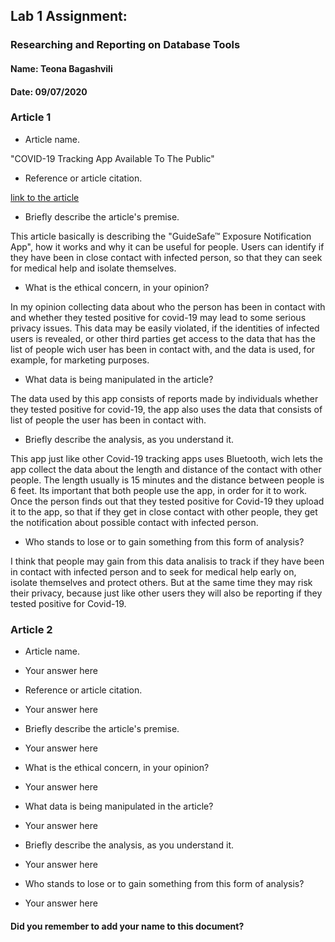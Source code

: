 ## Lab 1 Assignment:
### Researching and Reporting on Database Tools
#### Name: Teona Bagashvili
#### Date: 09/07/2020

### Article 1
 -  Article name.
 
 "COVID-19 Tracking App Available To The Public"

-  Reference or article citation.

 [link to the article](https://wbhm.org/2020/covid-19-tracking-app-available-to-the-public/)

- Briefly describe the article's premise.

 This article basically is describing the "GuideSafe™ Exposure Notification App", how it works and why it can be useful for people. Users can identify if they have been in close contact with infected person, so that they can seek for medical help and isolate themselves.

- What is the ethical concern, in your opinion?

 In my opinion collecting data about who the person has been in contact with and whether they tested positive for covid-19 may lead to some serious privacy issues.
 This data may be easily violated, if the identities of infected users is revealed, or other third parties get access to the data that has the list of people wich user has been in contact with, and the data is used, for example, for marketing purposes. 

- What data is being manipulated in the article?

 The data used by this app consists of reports made by individuals whether they
 tested positive for covid-19, the app also uses the data that consists of list of people the user has been in contact with. 

- Briefly describe the analysis, as you understand it.

 This app just like other Covid-19 tracking apps uses Bluetooth, wich lets the app collect the data about the length and distance of the contact with other people. The length usually is 15 minutes and the distance between people is 6 feet. Its important that both people use the app, in order for it to work.
 Once the person finds out that they tested positive for Covid-19 they upload it to the app, so that if they get in close contact with other people, they get the notification about possible contact with infected person.

- Who stands to lose or to gain something from this form of analysis?

 I think that people may gain from this data analisis to track if they have been in contact with infected person and to seek for medical help early on, isolate themselves and protect others. But at the same time they may risk their privacy, because just like other users they will also be reporting if they tested positive for Covid-19.


### Article 2
 -  Article name.
 - Your answer here

-  Reference or article citation.
 - Your answer here

- Briefly describe the article's premise.
 - Your answer here

- What is the ethical concern, in your opinion?
 - Your answer here

- What data is being manipulated in the article?
 - Your answer here

- Briefly describe the analysis, as you understand it.
 - Your answer here

- Who stands to lose or to gain something from this form of analysis?
 - Your answer here



#### Did you remember to add your name to this document?
